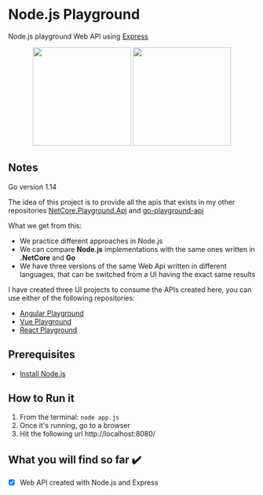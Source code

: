 # Node.js Playground
Node.js playground Web API using [Express](https://expressjs.com/)

<p align="center">
  <img height="200" src="https://upload.wikimedia.org/wikipedia/commons/d/d9/Node.js_logo.svg">
  <img height="200" src="https://virajkadam.com/wp-content/uploads/2019/09/expressjs.png">
</p>

## Notes
Go version 1.14

The idea of this project is to provide all the apis that exists in my other repositories [NetCore.Playground.Api](https://github.com/joacod/NetCore.Playground.Api) and [go-playground-api](https://github.com/joacod/go-playground-api)

What we get from this:
- We practice different approaches in Node.js
- We can compare **Node.js** implementations with the same ones written in **.NetCore** and **Go**
- We have three versions of the same Web Api written in different languages, that can be switched from a UI having the exact same results

I have created three UI projects to consume the APIs created here, you can use either of the following repositories:
- [Angular Playground](https://github.com/joacod/angular-playground-ui)
- [Vue Playground](https://github.com/joacod/vue-playground-ui)
- [React Playground](https://github.com/joacod/react-playground-ui)

## Prerequisites
- [Install Node.js](https://nodejs.org/)

## How to Run it
1. From the terminal: `node app.js`
2. Once it's running, go to a browser
3. Hit the following url http://localhost:8080/

## What you will find so far :heavy_check_mark:
- [x] Web API created with Node.js and Express
